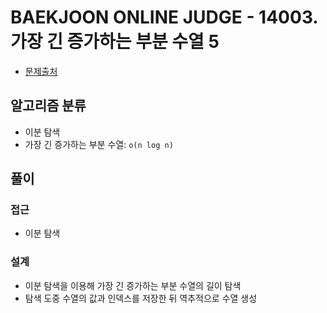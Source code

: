 # BAEKJOON ONLINE JUDGE - 14003. 가장 긴 증가하는 부분 수열 5

- [문제출처](https://www.acmicpc.net/problem/14003 '14003. 가장 긴 증가하는 부분 수열 5')

## 알고리즘 분류

- 이분 탐색
- 가장 긴 증가하는 부분 수열: `o(n log n)`

## 풀이

### 접근

- 이분 탐색

### 설계

- 이분 탐색을 이용해 가장 긴 증가하는 부분 수열의 길이 탐색
- 탐색 도중 수열의 값과 인덱스를 저장한 뒤 역추적으로 수열 생성
